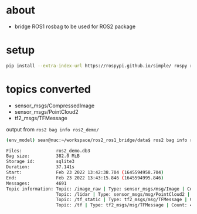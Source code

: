 # about 

- bridge ROS1 rosbag to be used for ROS2 package 

# setup 

```bash 
pip install --extra-index-url https://rospypi.github.io/simple/ rospy rosbag sensor_msgs geometry_msgs
```

# topics converted 

- sensor_msgs/CompressedImage
- sensor_msgs/PointCloud2
- tf2_msgs/TFMessage

output from `ros2 bag info ros2_demo/`
```bash 
(env_model) sean@nuc:~/workspace/ros2_ros1_bridge/data$ ros2 bag info ros2_demo/

Files:             ros2_demo.db3
Bag size:          382.0 MiB
Storage id:        sqlite3
Duration:          37.141s
Start:             Feb 23 2022 13:42:38.704 (1645594958.704)
End:               Feb 23 2022 13:43:15.846 (1645594995.846)
Messages:          4691
Topic information: Topic: /image_raw | Type: sensor_msgs/msg/Image | Count: 156 | Serialization Format: cdr
                   Topic: /lidar | Type: sensor_msgs/msg/PointCloud2 | Count: 369 | Serialization Format: cdr
                   Topic: /tf_static | Type: tf2_msgs/msg/TFMessage | Count: 1 | Serialization Format: cdr
                   Topic: /tf | Type: tf2_msgs/msg/TFMessage | Count: 4165 | Serialization Format: cdr
```
